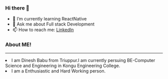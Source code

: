 ### Hi there 👋

<!--
**Dinesh-db/Dinesh-db** is a ✨ _special_ ✨ repository because its `README.md` (this file) appears on your GitHub profile.

Here are some ideas to get you started:
-->

- 🌱 I’m currently learning ReactNative
- 💬 Ask me about Full stack Development
- 📫 How to reach me: [LinkedIn](https://www.linkedin.com/in/dineshbabu56/)

### About ME!
<hr/>
  <li>I am Dinesh Babu from Triuppur.I am currently persuing BE-Computer Science and Engineering in Kongu Engineering College.</li>
  <li>I am a Enthusiastic and Hard Working person.</li>
